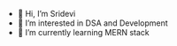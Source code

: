 - 👋 Hi, I’m Sridevi
- 👀 I’m interested in DSA and Development
- 🌱 I’m currently learning MERN stack


<!---
Sridevi0321/Sridevi0321 is a ✨ special ✨ repository because its `README.md` (this file) appears on your GitHub profile.
You can click the Preview link to take a look at your changes.
--->

